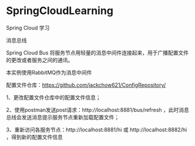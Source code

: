 # SpringCloudLearning
Spring Cloud 学习

消息总线

Spring Cloud Bus 将服务节点用轻量的消息中间件连接起来，用于广播配置文件的更改或者服务之间的通讯。

本实例使用RabbitMQ作为消息中间件

配置文件仓库：https://github.com/jackchow621/ConfigRepository/

1、更改配置文件仓库中的配置文件信息；

2、使用postman发送post请求：http://localhost:8881/bus/refresh ，此时消息总线会发送消息提示服务节点重新加载配置文件；

3、重新访问各服务节点：http://localhost:8881/hi 或 http://localhost:8882/hi ，得到新的配置文件信息
